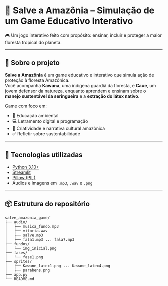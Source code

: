 # 🌳 Salve a Amazônia – Simulação de um Game Educativo Interativo

🎮 Um jogo interativo feito com propósito: ensinar, incluir e proteger a maior floresta tropical do planeta.  

---

## 🧠 Sobre o projeto

**Salve a Amazônia** é um game educativo e interativo que simula ação de proteção à floresta Amazônica.  
Você acompanha **Kawana**, uma indígena guardiã da floresta, e **Caue**, um jovem defensor da natureza, 
enquanto aprendem e ensinam sobre o **manejo sustentável da seringueira** e a **extração do látex nativo**.

Game com foco em:

- 🌱 Educação ambiental
- 💻 Letramento digital e programação
- 🎨 Criatividade e narrativa cultural amazônica
- ✅ Refletir sobre sustentabilidade

---

## 🚀 Tecnologias utilizadas

- [Python 3.10+](https://www.python.org/)
- [Streamlit](https://streamlit.io/)
- [Pillow (PIL)](https://pillow.readthedocs.io/)
- Áudios e imagens em `.mp3`, `.wav` e `.png`

---

## 📦 Estrutura do repositório

```plaintext
salve_amazonia_game/
├── audio/
│   ├── musica_fundo.mp3
│   ├── vitoria.wav
│   ├── salve.mp3
│   ├── fala1.mp3 ... fala7.mp3
├── fundos/
│   └── img_inicial.png
├── fases/
│   └── fase1.png
├── sprites/
│   ├── Kawane_latex1.png ... Kawane_latex4.png
│   ├── parabens.png
├── app.py
└── README.md
